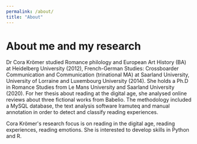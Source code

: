```yaml
---
permalink: /about/
title: "About"
---
```


# About me and my research

Dr Cora Krömer studied Romance philology and European Art History (BA) at Heidelberg University (2012), French-German Studies: Crossboarder Communication and Communication (trinational MA) at Saarland University, University of Lorraine and Luxembourg University (2014). She holds a Ph.D in Romance Studies from Le Mans University and Saarland University (2020). For her thesis about reading at the digital age, she analysed online reviews about three fictional works from Babelio. The methodology included a MySQL database, the text analysis software Iramuteq and manual annotation in order to detect and classify reading experiences. 

Cora Krömer's research focus is on reading in the digital age, reading experiences, reading emotions. She is interested to develop skills in Python and R.

<!-- Link to HAL, link to Orcid number, link to thesis, link to Zenodo, link to 3L.AM-->
